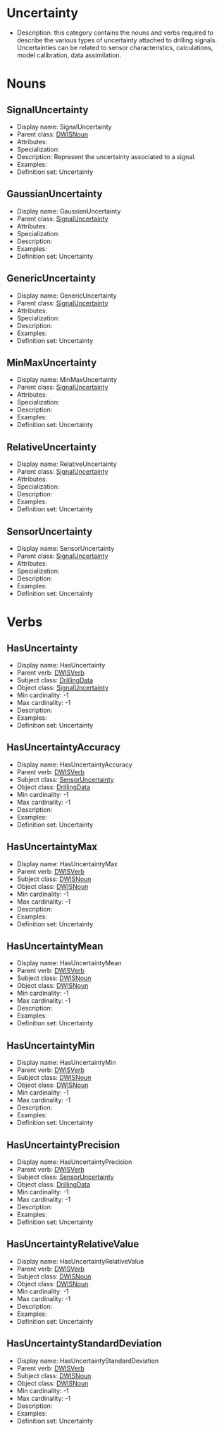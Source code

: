 # Uncertainty<!-- DEFINITION SET HEADER -->
- Description: this category contains the nouns and verbs required to describe the various types of uncertainty attached to drilling signals. Uncertainties can be related to sensor characteristics, calculations, model calibration, data assimilation.
# Nouns
## SignalUncertainty <!-- NOUN -->
- Display name: SignalUncertainty
- Parent class: [DWISNoun](./DWISSemantics.md#DWISNoun)
- Attributes:
- Specialization:
- Description: Represent the uncertainty associated to a signal.
- Examples:
- Definition set: Uncertainty
## GaussianUncertainty <!-- NOUN -->
- Display name: GaussianUncertainty
- Parent class: [SignalUncertainty](./Uncertainty.md#SignalUncertainty)
- Attributes:
- Specialization:
- Description: 
- Examples:
- Definition set: Uncertainty
## GenericUncertainty <!-- NOUN -->
- Display name: GenericUncertainty
- Parent class: [SignalUncertainty](./Uncertainty.md#SignalUncertainty)
- Attributes:
- Specialization:
- Description: 
- Examples:
- Definition set: Uncertainty
## MinMaxUncertainty <!-- NOUN -->
- Display name: MinMaxUncertainty
- Parent class: [SignalUncertainty](./Uncertainty.md#SignalUncertainty)
- Attributes:
- Specialization:
- Description: 
- Examples:
- Definition set: Uncertainty
## RelativeUncertainty <!-- NOUN -->
- Display name: RelativeUncertainty
- Parent class: [SignalUncertainty](./Uncertainty.md#SignalUncertainty)
- Attributes:
- Specialization:
- Description: 
- Examples:
- Definition set: Uncertainty
## SensorUncertainty <!-- NOUN -->
- Display name: SensorUncertainty
- Parent class: [SignalUncertainty](./Uncertainty.md#SignalUncertainty)
- Attributes:
- Specialization:
- Description: 
- Examples:
- Definition set: Uncertainty
# Verbs
## HasUncertainty <!-- VERB -->
- Display name: HasUncertainty
- Parent verb: [DWISVerb](./DWISSemantics.md#DWISVerb)
- Subject class: [DrillingData](./DrillingDataSemantics.md#DrillingData)
- Object class: [SignalUncertainty](./Uncertainty.md#SignalUncertainty)
- Min cardinality: -1
- Max cardinality: -1
- Description: 
- Examples: 
- Definition set: Uncertainty
## HasUncertaintyAccuracy <!-- VERB -->
- Display name: HasUncertaintyAccuracy
- Parent verb: [DWISVerb](./DWISSemantics.md#DWISVerb)
- Subject class: [SensorUncertainty](./Uncertainty.md#SensorUncertainty)
- Object class: [DrillingData](./DrillingDataSemantics.md#DrillingData)
- Min cardinality: -1
- Max cardinality: -1
- Description: 
- Examples: 
- Definition set: Uncertainty
## HasUncertaintyMax <!-- VERB -->
- Display name: HasUncertaintyMax
- Parent verb: [DWISVerb](./DWISSemantics.md#DWISVerb)
- Subject class: [DWISNoun](./DWISSemantics.md#DWISNoun)
- Object class: [DWISNoun](./DWISSemantics.md#DWISNoun)
- Min cardinality: -1
- Max cardinality: -1
- Description: 
- Examples: 
- Definition set: Uncertainty
## HasUncertaintyMean <!-- VERB -->
- Display name: HasUncertaintyMean
- Parent verb: [DWISVerb](./DWISSemantics.md#DWISVerb)
- Subject class: [DWISNoun](./DWISSemantics.md#DWISNoun)
- Object class: [DWISNoun](./DWISSemantics.md#DWISNoun)
- Min cardinality: -1
- Max cardinality: -1
- Description: 
- Examples: 
- Definition set: Uncertainty
## HasUncertaintyMin <!-- VERB -->
- Display name: HasUncertaintyMin
- Parent verb: [DWISVerb](./DWISSemantics.md#DWISVerb)
- Subject class: [DWISNoun](./DWISSemantics.md#DWISNoun)
- Object class: [DWISNoun](./DWISSemantics.md#DWISNoun)
- Min cardinality: -1
- Max cardinality: -1
- Description: 
- Examples: 
- Definition set: Uncertainty
## HasUncertaintyPrecision <!-- VERB -->
- Display name: HasUncertaintyPrecision
- Parent verb: [DWISVerb](./DWISSemantics.md#DWISVerb)
- Subject class: [SensorUncertainty](./Uncertainty.md#SensorUncertainty)
- Object class: [DrillingData](./DrillingDataSemantics.md#DrillingData)
- Min cardinality: -1
- Max cardinality: -1
- Description: 
- Examples: 
- Definition set: Uncertainty
## HasUncertaintyRelativeValue <!-- VERB -->
- Display name: HasUncertaintyRelativeValue
- Parent verb: [DWISVerb](./DWISSemantics.md#DWISVerb)
- Subject class: [DWISNoun](./DWISSemantics.md#DWISNoun)
- Object class: [DWISNoun](./DWISSemantics.md#DWISNoun)
- Min cardinality: -1
- Max cardinality: -1
- Description: 
- Examples: 
- Definition set: Uncertainty
## HasUncertaintyStandardDeviation <!-- VERB -->
- Display name: HasUncertaintyStandardDeviation
- Parent verb: [DWISVerb](./DWISSemantics.md#DWISVerb)
- Subject class: [DWISNoun](./DWISSemantics.md#DWISNoun)
- Object class: [DWISNoun](./DWISSemantics.md#DWISNoun)
- Min cardinality: -1
- Max cardinality: -1
- Description: 
- Examples: 
- Definition set: Uncertainty
